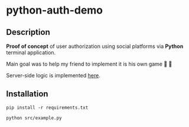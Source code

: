 # python-auth-demo

## Description

**Proof of concept** of user authorization using social platforms via **Python** terminal application.

Main goal was to help my friend to implement it is his own game :blue_heart: :yellow_heart:

Server-side logic is implemented [here](https://github.com/kukumberman/fullstack-app-demo).

## Installation

```
pip install -r requirements.txt
```

```
python src/example.py
```
